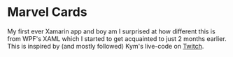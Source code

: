 # Marvel Cards

My first ever Xamarin app and boy am I surprised at how different this is from WPF's XAML which I started to get acquainted to just 2 months earlier. This is inspired by (and mostly followed) Kym's live-code on [Twitch](https://m.twitch.tv/videos/461255725).
